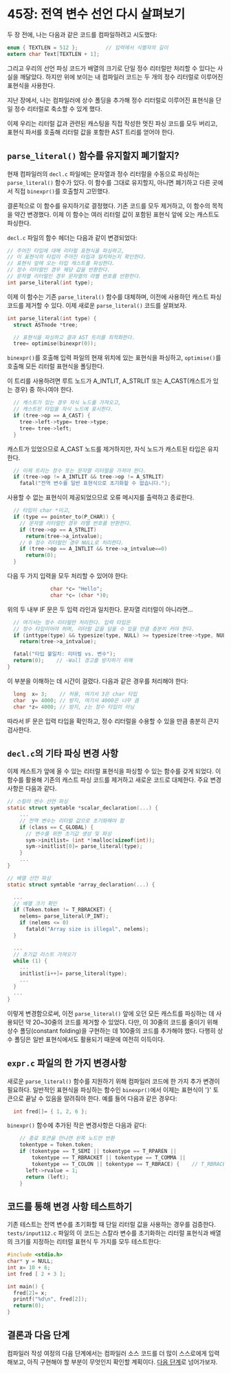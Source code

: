 # 45장: 전역 변수 선언 다시 살펴보기

두 장 전에, 나는 다음과 같은 코드를 컴파일하려고 시도했다:

```c
enum { TEXTLEN = 512 };         // 입력에서 식별자의 길이
extern char Text[TEXTLEN + 1];
```

그리고 우리의 선언 파싱 코드가 배열의 크기로 단일 정수 리터럴만 처리할 수 있다는 사실을 깨달았다. 하지만 위에 보이는 내 컴파일러 코드는 두 개의 정수 리터럴로 이루어진 표현식을 사용한다.

지난 장에서, 나는 컴파일러에 상수 폴딩을 추가해 정수 리터럴로 이루어진 표현식을 단일 정수 리터럴로 축소할 수 있게 했다.

이제 우리는 리터럴 값과 관련된 캐스팅을 직접 작성한 멋진 파싱 코드를 모두 버리고, 표현식 파서를 호출해 리터럴 값을 포함한 AST 트리를 얻어야 한다.


## `parse_literal()` 함수를 유지할지 폐기할지?

현재 컴파일러의 `decl.c` 파일에는 문자열과 정수 리터럴을 수동으로 파싱하는 `parse_literal()` 함수가 있다. 이 함수를 그대로 유지할지, 아니면 폐기하고 다른 곳에서 직접 `binexpr()`를 호출할지 고민했다.

결론적으로 이 함수를 유지하기로 결정했다. 기존 코드를 모두 제거하고, 이 함수의 목적을 약간 변경했다. 이제 이 함수는 여러 리터럴 값이 포함된 표현식 앞에 오는 캐스트도 파싱한다.

`decl.c` 파일의 함수 헤더는 다음과 같이 변경되었다:

```c
// 주어진 타입에 대해 리터럴 표현식을 파싱하고,
// 이 표현식의 타입이 주어진 타입과 일치하는지 확인한다.
// 표현식 앞에 오는 타입 캐스트를 파싱한다.
// 정수 리터럴인 경우 해당 값을 반환한다.
// 문자열 리터럴인 경우 문자열의 라벨 번호를 반환한다.
int parse_literal(int type);
```

이제 이 함수는 기존 `parse_literal()` 함수를 대체하며, 이전에 사용하던 캐스트 파싱 코드를 제거할 수 있다. 이제 새로운 `parse_literal()` 코드를 살펴보자.

```c
int parse_literal(int type) {
  struct ASTnode *tree;

  // 표현식을 파싱하고 결과 AST 트리를 최적화한다.
  tree= optimise(binexpr(0));
```

`binexpr()`를 호출해 입력 파일의 현재 위치에 있는 표현식을 파싱하고, `optimise()`를 호출해 모든 리터럴 표현식을 폴딩한다.

이 트리를 사용하려면 루트 노드가 A_INTLIT, A_STRLIT 또는 A_CAST(캐스트가 있는 경우) 중 하나여야 한다.

```c
  // 캐스트가 있는 경우 자식 노드를 가져오고,
  // 캐스트된 타입을 자식 노드에 표시한다.
  if (tree->op == A_CAST) {
    tree->left->type= tree->type;
    tree= tree->left;
  }
```

캐스트가 있었으므로 A_CAST 노드를 제거하지만, 자식 노드가 캐스트된 타입은 유지한다.

```c
  // 이제 트리는 정수 또는 문자열 리터럴을 가져야 한다.
  if (tree->op != A_INTLIT && tree->op != A_STRLIT)
    fatal("전역 변수를 일반 표현식으로 초기화할 수 없습니다.");
```

사용할 수 없는 표현식이 제공되었으므로 오류 메시지를 출력하고 종료한다.

```c
  // 타입이 char *이고,
  if (type == pointer_to(P_CHAR)) {
    // 문자열 리터럴인 경우 라벨 번호를 반환한다.
    if (tree->op == A_STRLIT)
      return(tree->a_intvalue);
    // 0 정수 리터럴인 경우 NULL로 처리한다.
    if (tree->op == A_INTLIT && tree->a_intvalue==0)
      return(0);
  }
```

다음 두 가지 입력을 모두 처리할 수 있어야 한다:

```c
              char *c= "Hello";
              char *c= (char *)0;
```

위의 두 내부 IF 문은 두 입력 라인과 일치한다. 문자열 리터럴이 아니라면...

```c
  // 여기서는 정수 리터럴만 처리한다. 입력 타입은
  // 정수 타입이어야 하며, 리터럴 값을 담을 수 있을 만큼 충분히 커야 한다.
  if (inttype(type) && typesize(type, NULL) >= typesize(tree->type, NULL))
    return(tree->a_intvalue);

  fatal("타입 불일치: 리터럴 vs. 변수");
  return(0);    // -Wall 경고를 방지하기 위해
}
```

이 부분을 이해하는 데 시간이 걸렸다. 다음과 같은 경우를 처리해야 한다:

```c
  long  x= 3;    // 허용, 여기서 3은 char 타입
  char  y= 4000; // 방지, 여기서 4000은 너무 큼
  char *z= 4000; // 방지, z는 정수 타입이 아님
```

따라서 IF 문은 입력 타입을 확인하고, 정수 리터럴을 수용할 수 있을 만큼 충분히 큰지 검사한다.


## `decl.c`의 기타 파싱 변경 사항

이제 캐스트가 앞에 올 수 있는 리터럴 표현식을 파싱할 수 있는 함수를 갖게 되었다. 이 함수를 활용해 기존의 캐스트 파싱 코드를 제거하고 새로운 코드로 대체한다. 주요 변경 사항은 다음과 같다.

```c
// 스칼라 변수 선언 파싱
static struct symtable *scalar_declaration(...) {
    ...
    // 전역 변수는 리터럴 값으로 초기화해야 함
    if (class == C_GLOBAL) {
      // 변수를 위한 초기값 생성 및 파싱
      sym->initlist= (int *)malloc(sizeof(int));
      sym->initlist[0]= parse_literal(type);
    }
    ...
}

// 배열 선언 파싱
static struct symtable *array_declaration(...) {

  ...
  // 배열 크기 확인
  if (Token.token != T_RBRACKET) {
    nelems= parse_literal(P_INT);
    if (nelems <= 0)
      fatald("Array size is illegal", nelems);
  }

  ...
  // 초기값 리스트 가져오기
  while (1) {
    ...
    initlist[i++]= parse_literal(type);
    ...
  }
  ...
}
```

이렇게 변경함으로써, 이전 `parse_literal()` 앞에 오던 모든 캐스트를 파싱하는 데 사용되던 약 20~30줄의 코드를 제거할 수 있었다. 다만, 이 30줄의 코드를 줄이기 위해 상수 폴딩(constant folding)을 구현하는 데 100줄의 코드를 추가해야 했다. 다행히 상수 폴딩은 일반 표현식에서도 활용되기 때문에 여전히 이득이다.


## `expr.c` 파일의 한 가지 변경사항

새로운 `parse_literal()` 함수를 지원하기 위해 컴파일러 코드에 한 가지 추가 변경이 필요하다. 일반적인 표현식을 파싱하는 함수인 `binexpr()`에서 이제는 표현식이 '}' 토큰으로 끝날 수 있음을 알려줘야 한다. 예를 들어 다음과 같은 경우다:

```c
  int fred[]= { 1, 2, 6 };
```

`binexpr()` 함수에 추가된 작은 변경사항은 다음과 같다:

```c
    // 종료 토큰을 만나면 왼쪽 노드만 반환
    tokentype = Token.token;
    if (tokentype == T_SEMI || tokentype == T_RPAREN ||
        tokentype == T_RBRACKET || tokentype == T_COMMA ||
        tokentype == T_COLON || tokentype == T_RBRACE) {    // T_RBRACE가 새로 추가됨
      left->rvalue = 1;
      return (left);
    }
```


## 코드를 통해 변경 사항 테스트하기

기존 테스트는 전역 변수를 초기화할 때 단일 리터럴 값을 사용하는 경우를 검증한다. `tests/input112.c` 파일의 이 코드는 스칼라 변수를 초기화하는 리터럴 표현식과 배열의 크기를 지정하는 리터럴 표현식 두 가지를 모두 테스트한다:

```c
#include <stdio.h>
char* y = NULL;
int x= 10 + 6;
int fred [ 2 + 3 ];

int main() {
  fred[2]= x;
  printf("%d\n", fred[2]);
  return(0);
}
```


## 결론과 다음 단계

컴파일러 작성 여정의 다음 단계에서는 컴파일러 소스 코드를 더 많이 스스로에게 입력해보고, 아직 구현해야 할 부분이 무엇인지 확인할 계획이다. [다음 단계](../46_Void_Functions/Readme.md)로 넘어가보자.


